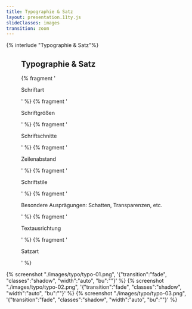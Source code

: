 ```yaml
---
title: Typographie & Satz
layout: presentation.11ty.js
slideClasses: images
transition: zoom
---
```


{% interlude "Typographie & Satz"%}

<section class="simple">
  <figure>
    <div>
    <h1>Typographie & Satz</h1>
    {% fragment '<p class="list">Schriftart</p>' %}
    {% fragment '<p class="list">Schriftgrößen</p>' %}
    {% fragment '<p class="list">Schriftschnitte</p>' %}
    {% fragment '<p class="list">Zeilenabstand</p>' %}
    {% fragment '<p class="list">Schriftstile</p>' %}
    {% fragment '<p class="list">Besondere Ausprägungen: Schatten, Transparenzen, etc.</p>' %}
    {% fragment '<p class="list">Textausrichtung</p>' %}
    {% fragment '<p class="list">Satzart</p>' %}
    </div>
  </figure>
</section>

{% screenshot "./images/typo/typo-01.png", '{"transition":"fade", "classes":"shadow", "width":"auto", "bu":""}' %}
{% screenshot "./images/typo/typo-02.png", '{"transition":"fade", "classes":"shadow", "width":"auto", "bu":""}' %}
{% screenshot "./images/typo/typo-03.png", '{"transition":"fade", "classes":"shadow", "width":"auto", "bu":""}' %}


